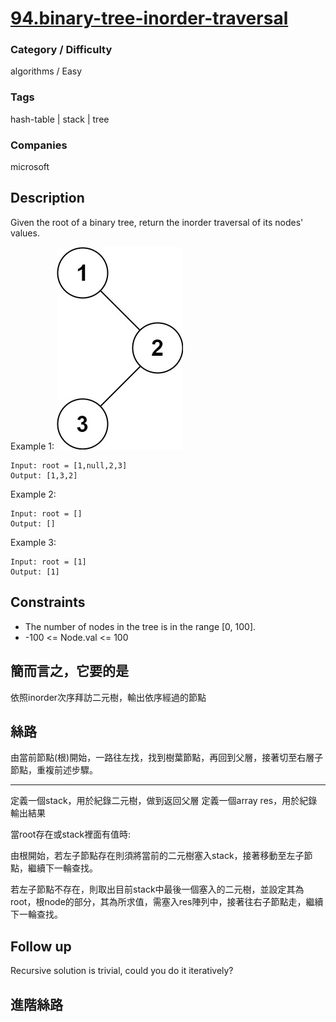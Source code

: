 # [94.binary-tree-inorder-traversal](https://leetcode.com/problems/binary-tree-inorder-traversal/)

### Category / Difficulty
algorithms / Easy

### Tags
hash-table | stack | tree
	 		
### Companies
microsoft

## Description
Given the root of a binary tree, return the inorder traversal of its nodes' values.

Example 1:
![image info](./img/94e1.jpg)
```
Input: root = [1,null,2,3]
Output: [1,3,2]
```

Example 2:
```
Input: root = []
Output: []
```

Example 3:
```
Input: root = [1]
Output: [1]
```

## Constraints
- The number of nodes in the tree is in the range [0, 100].
- -100 <= Node.val <= 100

## 簡而言之，它要的是
依照inorder次序拜訪二元樹，輸出依序經過的節點

## 絲路
由當前節點(根)開始，一路往左找，找到樹葉節點，再回到父層，接著切至右層子節點，重複前述步驟。

---

定義一個stack，用於紀錄二元樹，做到返回父層
定義一個array res，用於紀錄輸出結果

當root存在或stack裡面有值時:

由根開始，若左子節點存在則須將當前的二元樹塞入stack，接著移動至左子節點，繼續下一輪查找。

若左子節點不存在，則取出目前stack中最後一個塞入的二元樹，並設定其為root，根node的部分，其為所求值，需塞入res陣列中，接著往右子節點走，繼續下一輪查找。



## Follow up
Recursive solution is trivial, could you do it iteratively?

## 進階絲路

